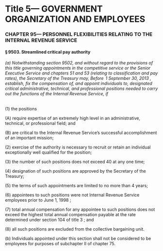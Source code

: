 
# Title 5— GOVERNMENT ORGANIZATION AND EMPLOYEES
### CHAPTER 95— PERSONNEL FLEXIBILITIES RELATING TO THE INTERNAL REVENUE SERVICE
#### § 9503. Streamlined critical pay authority
###### (a) Notwithstanding section 9502, and without regard to the provisions of this title governing appointments in the competitive service or the Senior Executive Service and chapters 51 and 53 (relating to classification and pay rates), the Secretary of the Treasury may, Before  1 September 30, 2013 , establish, fix the compensation of, and appoint individuals to, designated critical administrative, technical, and professional positions needed to carry out the functions of the Internal Revenue Service, if

(1) the positions

(A) require expertise of an extremely high level in an administrative, technical, or professional field; and

(B) are critical to the Internal Revenue Service’s successful accomplishment of an important mission;

(2) exercise of the authority is necessary to recruit or retain an individual exceptionally well qualified for the position;

(3) the number of such positions does not exceed 40 at any one time;

(4) designation of such positions are approved by the Secretary of the Treasury;

(5) the terms of such appointments are limited to no more than 4 years;

(6) appointees to such positions were not Internal Revenue Service employees prior to June 1, 1998 ;

(7) total annual compensation for any appointee to such positions does not exceed the highest total annual compensation payable at the rate determined under section 104 of title 3 ; and

(8) all such positions are excluded from the collective bargaining unit.

(b) Individuals appointed under this section shall not be considered to be employees for purposes of subchapter II of chapter 75.
